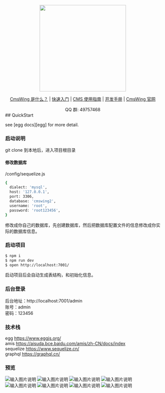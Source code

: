 <div align="center">
  <p>
    <img width="280" src="https://www.cmswing.com/public/cms/cmswing-37934d72-fe2c-4a0d-afbb-414993e63986/images/logo/logo_dark.svg">
  </p>

[CmsWing 是什么？](https://www.cmswing.com/cms/detail/2) |
[快速入门](https://www.cmswing.com/cms/detail/3) |
[CMS 使用指南](https://www.cmswing.com/cms/detail/6) |
[开发手册](https://www.cmswing.com/cms/detail/11) |
[CmsWing 官网](https://www.cmswing.com)

</div>

<div align="center">
  QQ 群: 49757468
</div>
## QuickStart

<!-- add docs here for user -->

see [egg docs][egg] for more detail.

### 启动说明
git clone 到本地后，进入项目根目录
#### 修改数据库
/config/sequelize.js
```bash
{
  dialect: 'mysql',
  host: '127.0.0.1',
  port: 3306,
  database: 'cmswing2',
  username: 'root',
  password: 'root123456',
}
```
修改成你自己的数据库，先创建数据库，然后把数据库配置文件的信息修改成你实际的数据库信息。
### 启动项目

```bash
$ npm i
$ npm run dev
$ open http://localhost:7001/
```
启动项目后会自动生成表结构，和初始化信息。
### 后台登录

后台地址：http://localhost:7001/admin  
账号：admin  
密码：123456  

### 技术栈
egg https://www.eggjs.org/  
amis https://aisuda.bce.baidu.com/amis/zh-CN/docs/index  
sequelize https://www.sequelize.cn/  
graphql https://graphql.cn/  

### 预览
![输入图片说明](https://data.cmswing.com/gitee/iShot_2022-09-09_13.26.23.png)
![输入图片说明](https://data.cmswing.com/gitee/BE7BB4FF53BB4011E2DFB8686C61B8BD.jpg)
![输入图片说明](https://data.cmswing.com/gitee/C3798F02C41884147C6791148935F746.jpg)
![输入图片说明](https://data.cmswing.com/gitee/C3798F02C41884147C6791148935F746.jpg)
![输入图片说明](https://data.cmswing.com/gitee/6EAB0DA1CE6D743FC6D5D8270C5DA924.jpg)
![输入图片说明](https://data.cmswing.com/gitee/0BE3FE2BD732C373611A5BC90C881CB6.jpg)
![输入图片说明](https://data.cmswing.com/gitee/63CCF1DA0C6BE8D68E23F0D8EDB59863.jpg)
![输入图片说明](https://data.cmswing.com/gitee/BC1186A10175E13EFAAD54A05B7D602B.jpg)